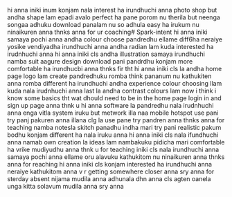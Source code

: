 hi anna iniki inum konjam nala interest ha irundhuchi anna photo shop but andha shape lam epadi avalo perfect ha pane porom nu therila but neenga songaa adhuku download panalam nu so adhula easy ha irukum nu ninaikuren anna thnks anna for ur coaching# Spark-intent
hi anna iniki samaya pochi anna andha colour choose pandredhu ellame diff6ha neraiye yosike vendiyadha irundhuchi anna andha radian lam kuda interested ha irudnhuchi anna 
hi anna iniki cls andha illustration samaya irundhuchi namba suit aagure design download pani pandrdhu konjam more comfortable ha irundhucbi anna thnks fir tht
hi anna iniki cls la andha home page logo lam create pandredhuku romba think pananum nu kathukiten anna romba different ha irundhuchi andha experience colour choosing llam kuda nala irudnhuchi anna last la andha contrast colours lam now i think i know some basics tht wat dhould need to be in the home page login in and sign up page anna thnk u
hi anna software la pandredhu nala irudnhuchi anna enga vitla system iruku but metwork illa naa mobile hotspot use pani try panj pakuren anna illana clg la use pane try pandren anna thnks anna for teaching namba notesla skitch panadhu indha mari try pani realistic pakum bodhu konjam different ha nala iruku anna
hi anna iniki cls nala ifundhuchi anna namab own creation la ideas lam nambakuku pidicha mari comfortable ha vrike mudiyudhu anna thnk u for teaching
iniki cls nala irundhuchi anna samaya pochi anna ellame oru alavuku kathukitom nu ninaikuren anna thnks anna for reaching 
hi anna iniki cls konjam interested ha irundhuchi anna neraiye kathukitom anna v  r getting somewhere closer anna sry anna for sterday absent nijama mudila anna adhunala dhn anna cls agten oanela unga kitta solavum mudila anna sry anna
